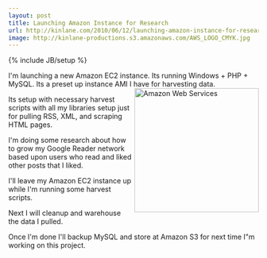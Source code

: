 ```yaml
---
layout: post
title: Launching Amazon Instance for Research
url: http://kinlane.com/2010/06/12/launching-amazon-instance-for-research/
image: http://kinlane-productions.s3.amazonaws.com/AWS_LOGO_CMYK.jpg
---
```

{% include JB/setup %}
<p>
     I'm launching a new Amazon EC2 instance. Its running Windows + PHP + MySQL. Its a preset up instance AMI I have for harvesting data.<img class="alignnone c1" title="Amazon Web Services" src="http://kinlane-productions.s3.amazonaws.com/AWS_LOGO_CMYK.jpg"  width="250" align="right" />
</p>

<p>
     Its setup with necessary harvest scripts with all my libraries setup just for pulling RSS, XML, and scraping HTML pages.
</p>

<p>
     I'm doing some research about how to grow my Google Reader network based upon users who read and liked other posts that I liked.
</p>

<p>
     I'll leave my Amazon EC2 instance up while I'm running some harvest scripts.
</p>

<p>
     Next I will cleanup and warehouse the data I pulled.
</p>

<p>
     Once I'm done I'll backup MySQL and store at Amazon S3 for next time I"m working on this project.
</p>